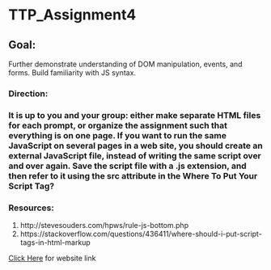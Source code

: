 # TTP_Assignment4

<h2>Goal:</h2>
<p>Further demonstrate understanding of DOM manipulation, events, and forms. Build familiarity with JS syntax.<p>
<h3>Direction:<h3/>
<p>It is up to you and your group: either make separate HTML files for each prompt, or organize the assignment such that everything is on one page. If you want to run the same JavaScript on several pages in a web site, you should create an external JavaScript file, instead of writing the same script over and over again. Save the script file with a .js extension, and then refer to it using the src attribute in the <script> tag.
Example: <script src="myscripts.js"></script>
Where To Put Your Script Tag? </p>

<h3>Resources:</h3>
<ol>
<li> http://stevesouders.com/hpws/rule-js-bottom.php</li>
<li>https://stackoverflow.com/questions/436411/where-should-i-put-script-tags-in-html-markup</li>
</ol>

<p><a href = "https://faraimajor.github.io/TTP_Assignment4/">Click Here<a/> for website link</p>